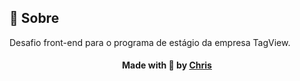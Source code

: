 <a id="about"></a>

## :bookmark: Sobre

Desafio front-end para o programa de estágio da empresa TagView.



<h4 align="center">
    Made with 💜 by <a href="https://www.linkedin.com/in/christopher-alexandre-a477b6170/" target="_blank">Chris</a>
</h4>
